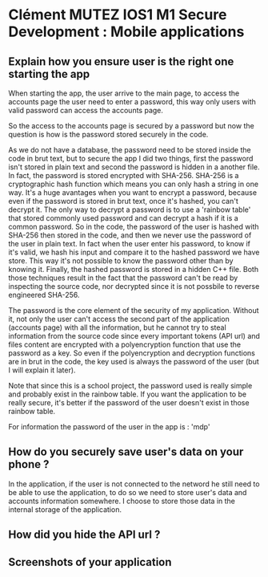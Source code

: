 # Clément MUTEZ IOS1 M1 Secure Development : Mobile applications

## Explain how you ensure user is the right one starting the app

When starting the app, the user arrive to the main page, to access the accounts page the user need to enter a password, this way only users with valid password 
can access the accounts page.

So the access to the accounts page is secured by a password but now the question is how is the password stored securely in the code.

As we do not have a database, the password need to be stored inside the code in brut text, but to secure the app I did two things, first the password isn't stored 
in plain text and second the password is hidden in a another file. In fact, the password is stored encrypted with SHA-256. SHA-256 is a cryptographic hash function 
which means you can only hash a string in one way. It's a huge avantages when you want to encrypt a password, because even if the password is stored in brut text, 
once it's hashed, you can't decrypt it. The only way to decrypt a password is to use a 'rainbow table' that stored commonly used password and can decrypt a hash if 
it is a common password. So in the code, the password of the user is hashed with SHA-256 then stored in the code, and then we never use the password of the user 
in plain text. In fact when the user enter his password, to know if it's valid, we hash his input and compare it to the hashed password we have store. This way it's
not possible to know the password other than by knowing it. Finally, the hashed password is stored in a hidden C++ file. Both those techniques result in the fact 
that the password can't be read by inspecting the source code, nor decrypted since it is not possbile to reverse engineered SHA-256.

The password is the core element of the security of my application. Without it, not only the user can't access the second part of the application (accounts page) 
with all the information, but he cannot try to steal information from the source code since every important tokens (API url) and files content are encrypted 
with a polyencryption function that use the password as a key. So even if the polyencryption and decryption functions are in brut in the code, the key used is 
always the password of the user (but I will explain it later).

Note that since this is a school project, the password used is really simple and probably exist in the rainbow table. If you want the application to be really 
secure, it's better if the password of the user doesn't exist in those rainbow table.

For information the password of the user in the app is : 'mdp'

## How do you securely save user's data on your phone ?

In the application, if the user is not connected to the netword he still need to be able to use the application, to do so we need to store user's data and 
accounts information somewhere. I choose to store those data in the internal storage of the application.

## How did you hide the API url ?

## Screenshots of your application 
